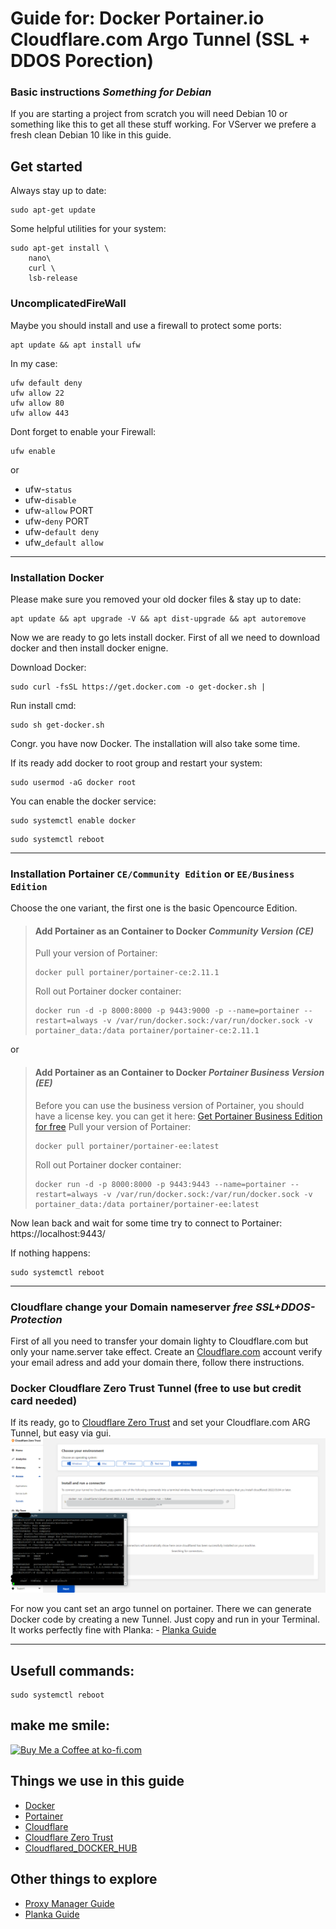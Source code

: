 # Guide for: Docker Portainer.io Cloudflare.com Argo Tunnel (SSL + DDOS Porection)
### Basic instructions *Something for Debian*

If you are starting a project from scratch you will need Debian 10 or something like this to get all these stuff working.
For VServer we prefere a fresh clean Debian 10 like in this guide.


## Get started

Always stay up to date:
```
sudo apt-get update
```

Some helpful utilities for your system:
```
sudo apt-get install \
    nano\
    curl \
    lsb-release
```

### UncomplicatedFireWall

Maybe you should install and use a firewall to protect some ports:
```
apt update && apt install ufw
```

In my case:
```
ufw default deny
ufw allow 22
ufw allow 80
ufw allow 443
```

Dont forget to enable your Firewall:
```
ufw enable
```
or
- ufw-```status```
- ufw-```disable```
- ufw-```allow``` PORT
- ufw-```deny``` PORT
- ufw-```default deny```
- ufw_```default allow```

-------------------------------------------------------------------------------------------------------------------------------------------------------------------
### Installation Docker

Please make sure you removed your old docker files & stay up to date:
```
apt update && apt upgrade -V && apt dist-upgrade && apt autoremove
```

Now we are ready to go lets install docker.
First of all we need to download docker and then install docker enigne.

Download Docker:
```
sudo curl -fsSL https://get.docker.com -o get-docker.sh | 
```

Run install cmd:
```
sudo sh get-docker.sh
```

Congr. you have now Docker.
The installation will also take some time.

If its ready add docker to root group and restart your system:
```
sudo usermod -aG docker root
```

You can enable the docker service:
```
sudo systemctl enable docker
```
```
sudo systemctl reboot
```

-------------------------------------------------------------------------------------------------------------------------------------------------------------------
### Installation Portainer ```CE/Community Edition``` or ```EE/Business Edition``` 

Choose the one variant, the first one is the basic Opencource Edition.

> #### Add Portainer as an Container to Docker *Community Version (CE)*
>
> Pull your version of Portainer:
> ```
> docker pull portainer/portainer-ce:2.11.1
> ```
>
> Roll out Portainer docker container:
> ```
> docker run -d -p 8000:8000 -p 9443:9000 -p --name=portainer --restart=always -v /var/run/docker.sock:/var/run/docker.sock -v portainer_data:/data portainer/portainer-ce:2.11.1
> ```
or

> #### Add Portainer as an Container to Docker *Portainer Business Version (EE)*
> Before you can use the business version of Portainer, you should have a license key. you can get it here: 
> [Get Portainer Business Edition for free](https://www.portainer.io/pricing/take5)
> Pull your version of Portainer:
> ```
> docker pull portainer/portainer-ee:latest
> ```
>
> Roll out Portainer docker container:
> ```
> docker run -d -p 8000:8000 -p 9443:9443 --name=portainer --restart=always -v /var/run/docker.sock:/var/run/docker.sock -v portainer_data:/data portainer/portainer-ee:latest
> ```


Now lean back and wait for some time try to connect to Portainer: https://localhost:9443/ 

If nothing happens:
```
sudo systemctl reboot
```


-------------------------------------------------------------------------------------------------------------------------------------------------------------------
### Cloudflare change your Domain nameserver *free SSL+DDOS-Protection*

First of all you need to transfer your domain lighty to Cloudflare.com but only your name.server take effect. 
Create an [Cloudflare.com](https://dash.cloudflare.com/sign-up/teams) account verify your email adress and add your domain there, follow there instructions.
  

### Docker Cloudflare Zero Trust Tunnel (free to use but credit card needed)
If its ready, go to [Cloudflare Zero Trust](https://dash.teams.cloudflare.com/) and set your Cloudflare.com ARG Tunnel, but easy via gui.
![alt text](https://github.com/SirSnolte/Docker/blob/main/etc/images/cloudflare_zerotrust.png)

For now you cant set an argo tunnel on portainer. 
There we can generate Docker code by creating a new Tunnel. Just copy and run in your Terminal.
It works perfectly fine with Planka: - [Planka Guide](https://github.com/SirSnolte/Docker/blob/main/etc/planka_cloudflare-tunnel/install_planka_with_cloudflare_tunnel_SSL-approved.md)


-------------------------------------------------------------------------------------------------------------------------------------------------------------------

## Usefull commands:

```
sudo systemctl reboot
```

## make me smile:
<a href='https://ko-fi.com/B0B4CGHUO' target='_blank'><img height='36' style='border:0px;height:36px;' src='https://cdn.ko-fi.com/cdn/kofi4.png?v=3' border='0' alt='Buy Me a Coffee at ko-fi.com' /></a>


## Things we use in this guide
- [Docker](https://www.docker.com/?utm_source=google&utm_medium=cpc&utm_campaign=search_emea_brand&utm_term=docker_exact)
- [Portainer](https://www.portainer.io)
- [Cloudflare](https://dash.cloudflare.com/)
- [Cloudflare Zero Trust](https://dash.teams.cloudflare.com/)
- [Cloudflared_DOCKER_HUB](https://hub.docker.com/r/cloudflare/cloudflared)

## Other things to explore
- [Proxy Manager Guide](https://github.com/SirSnolte/Docker/blob/main/etc/nginx-pm_cloudflare-tunnel/install_nginx_manager_with_cloudflare_tunnel_SSL-approved.md)
- [Planka Guide](https://github.com/SirSnolte/Docker/blob/main/etc/planka_cloudflare-tunnel/install_planka_with_cloudflare_tunnel_SSL-approved.md)

